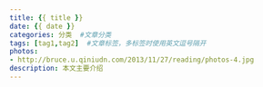 ```yaml
---
title: {{ title }}
date: {{ date }}
categories: 分类  #文章分类
tags: [tag1,tag2]  #文章标签，多标签时使用英文逗号隔开
photos:
- http://bruce.u.qiniudn.com/2013/11/27/reading/photos-4.jpg
description: 本文主要介绍
---
```


<!--more-->